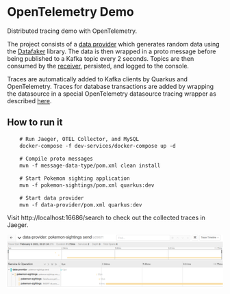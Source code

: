 # OpenTelemetry Demo
Distributed tracing demo with OpenTelemetry.

The project consists of a [data provider](pokemon-sightings) which generates random data using the [Datafaker](https://www.datafaker.net/)
library. The data is then wrapped in a proto message before being published to a Kafka topic every 2 seconds.
Topics are then consumed by the [receiver](pokemon-sightings), persisted, and logged to the console.

Traces are automatically added to Kafka clients by Quarkus and OpenTelemetry. Traces for database transactions are added
by wrapping the datasource in a special OpenTelemetry datasource tracing wrapper as described 
[here](https://github.com/open-telemetry/opentelemetry-java-instrumentation/tree/main/instrumentation/jdbc/library).


## How to run it
```
    # Run Jaeger, OTEL Collector, and MySQL
    docker-compose -f dev-services/docker-compose up -d
```
```
    # Compile proto messages
    mvn -f message-data-type/pom.xml clean install
```
```
    # Start Pokemon sighting application
    mvn -f pokemon-sightings/pom.xml quarkus:dev
```
```
    # Start data provider
    mvn -f data-provider/pom.xml quarkus:dev
```

Visit http://localhost:16686/search to check out the collected traces in Jaeger.

![Jaeger](./images/Jaeger.png)